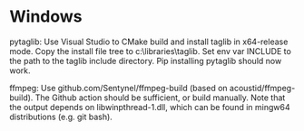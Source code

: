 # Windows

pytaglib: Use Visual Studio to CMake build and install taglib in x64-release mode. Copy the install
file tree to c:\libraries\taglib. Set env var INCLUDE to the path to the taglib include directory.
Pip installing pytaglib should now work.

ffmpeg: Use github.com/Sentynel/ffmpeg-build (based on acoustid/ffmpeg-build). The Github action
should be sufficient, or build manually. Note that the output depends on libwinpthread-1.dll, which
can be found in mingw64 distributions (e.g. git bash).
